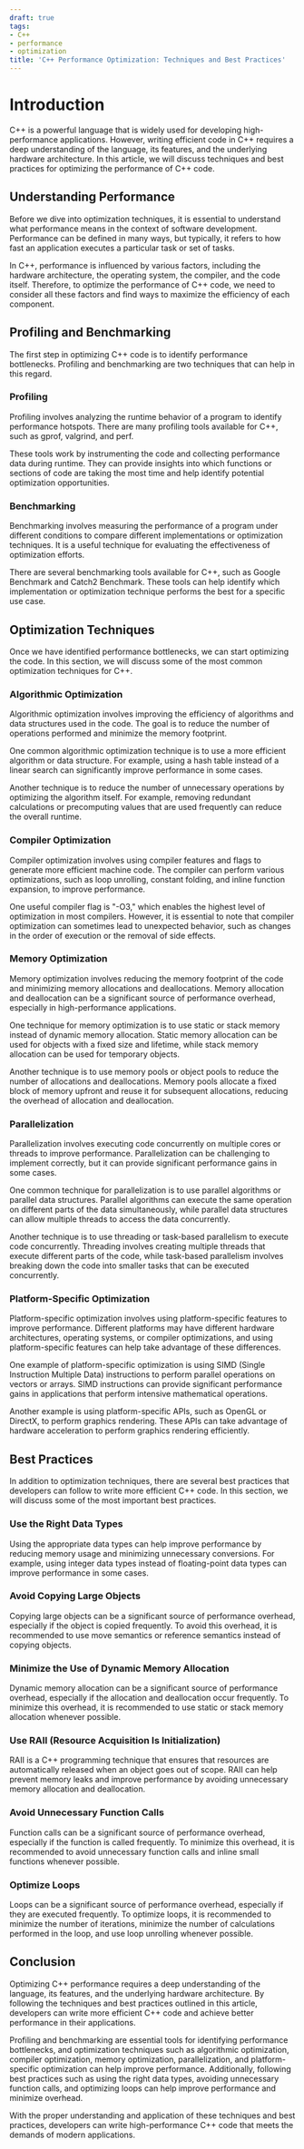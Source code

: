 ```yaml
---
draft: true
tags:
- C++
- performance
- optimization
title: 'C++ Performance Optimization: Techniques and Best Practices'
---
```


# Introduction

C++ is a powerful language that is widely used for developing high-performance applications. However, writing efficient code in C++ requires a deep understanding of the language, its features, and the underlying hardware architecture. In this article, we will discuss techniques and best practices for optimizing the performance of C++ code.

## Understanding Performance

Before we dive into optimization techniques, it is essential to understand what performance means in the context of software development. Performance can be defined in many ways, but typically, it refers to how fast an application executes a particular task or set of tasks.

In C++, performance is influenced by various factors, including the hardware architecture, the operating system, the compiler, and the code itself. Therefore, to optimize the performance of C++ code, we need to consider all these factors and find ways to maximize the efficiency of each component.

## Profiling and Benchmarking

The first step in optimizing C++ code is to identify performance bottlenecks. Profiling and benchmarking are two techniques that can help in this regard.

### Profiling

Profiling involves analyzing the runtime behavior of a program to identify performance hotspots. There are many profiling tools available for C++, such as gprof, valgrind, and perf.

These tools work by instrumenting the code and collecting performance data during runtime. They can provide insights into which functions or sections of code are taking the most time and help identify potential optimization opportunities.

### Benchmarking

Benchmarking involves measuring the performance of a program under different conditions to compare different implementations or optimization techniques. It is a useful technique for evaluating the effectiveness of optimization efforts.

There are several benchmarking tools available for C++, such as Google Benchmark and Catch2 Benchmark. These tools can help identify which implementation or optimization technique performs the best for a specific use case.

## Optimization Techniques

Once we have identified performance bottlenecks, we can start optimizing the code. In this section, we will discuss some of the most common optimization techniques for C++.

### Algorithmic Optimization

Algorithmic optimization involves improving the efficiency of algorithms and data structures used in the code. The goal is to reduce the number of operations performed and minimize the memory footprint.

One common algorithmic optimization technique is to use a more efficient algorithm or data structure. For example, using a hash table instead of a linear search can significantly improve performance in some cases.

Another technique is to reduce the number of unnecessary operations by optimizing the algorithm itself. For example, removing redundant calculations or precomputing values that are used frequently can reduce the overall runtime.

### Compiler Optimization

Compiler optimization involves using compiler features and flags to generate more efficient machine code. The compiler can perform various optimizations, such as loop unrolling, constant folding, and inline function expansion, to improve performance.

One useful compiler flag is "-O3," which enables the highest level of optimization in most compilers. However, it is essential to note that compiler optimization can sometimes lead to unexpected behavior, such as changes in the order of execution or the removal of side effects.

### Memory Optimization

Memory optimization involves reducing the memory footprint of the code and minimizing memory allocations and deallocations. Memory allocation and deallocation can be a significant source of performance overhead, especially in high-performance applications.

One technique for memory optimization is to use static or stack memory instead of dynamic memory allocation. Static memory allocation can be used for objects with a fixed size and lifetime, while stack memory allocation can be used for temporary objects.

Another technique is to use memory pools or object pools to reduce the number of allocations and deallocations. Memory pools allocate a fixed block
of memory upfront and reuse it for subsequent allocations, reducing the overhead of allocation and deallocation.

### Parallelization

Parallelization involves executing code concurrently on multiple cores or threads to improve performance. Parallelization can be challenging to implement correctly, but it can provide significant performance gains in some cases.

One common technique for parallelization is to use parallel algorithms or parallel data structures. Parallel algorithms can execute the same operation on different parts of the data simultaneously, while parallel data structures can allow multiple threads to access the data concurrently.

Another technique is to use threading or task-based parallelism to execute code concurrently. Threading involves creating multiple threads that execute different parts of the code, while task-based parallelism involves breaking down the code into smaller tasks that can be executed concurrently.

### Platform-Specific Optimization

Platform-specific optimization involves using platform-specific features to improve performance. Different platforms may have different hardware architectures, operating systems, or compiler optimizations, and using platform-specific features can help take advantage of these differences.

One example of platform-specific optimization is using SIMD (Single Instruction Multiple Data) instructions to perform parallel operations on vectors or arrays. SIMD instructions can provide significant performance gains in applications that perform intensive mathematical operations.

Another example is using platform-specific APIs, such as OpenGL or DirectX, to perform graphics rendering. These APIs can take advantage of hardware acceleration to perform graphics rendering efficiently.

## Best Practices

In addition to optimization techniques, there are several best practices that developers can follow to write more efficient C++ code. In this section, we will discuss some of the most important best practices.

### Use the Right Data Types

Using the appropriate data types can help improve performance by reducing memory usage and minimizing unnecessary conversions. For example, using integer data types instead of floating-point data types can improve performance in some cases.

### Avoid Copying Large Objects

Copying large objects can be a significant source of performance overhead, especially if the object is copied frequently. To avoid this overhead, it is recommended to use move semantics or reference semantics instead of copying objects.

### Minimize the Use of Dynamic Memory Allocation

Dynamic memory allocation can be a significant source of performance overhead, especially if the allocation and deallocation occur frequently. To minimize this overhead, it is recommended to use static or stack memory allocation whenever possible.

### Use RAII (Resource Acquisition Is Initialization)

RAII is a C++ programming technique that ensures that resources are automatically released when an object goes out of scope. RAII can help prevent memory leaks and improve performance by avoiding unnecessary memory allocation and deallocation.

### Avoid Unnecessary Function Calls

Function calls can be a significant source of performance overhead, especially if the function is called frequently. To minimize this overhead, it is recommended to avoid unnecessary function calls and inline small functions whenever possible.

### Optimize Loops

Loops can be a significant source of performance overhead, especially if they are executed frequently. To optimize loops, it is recommended to minimize the number of iterations, minimize the number of calculations performed in the loop, and use loop unrolling whenever possible.

## Conclusion

Optimizing C++ performance requires a deep understanding of the language, its features, and the underlying hardware architecture. By following the techniques and best practices outlined in this article, developers can write more efficient C++ code and achieve better performance in their applications.

Profiling and benchmarking are essential tools for identifying performance bottlenecks, and optimization techniques such as algorithmic optimization, compiler optimization, memory optimization, parallelization, and platform-specific optimization can help improve performance. Additionally, following best practices such as using the right data types, avoiding unnecessary function calls, and optimizing loops can help improve performance and minimize overhead.

With the proper understanding and application of these techniques and best practices, developers can write high-performance C++ code that meets the demands of modern applications.
